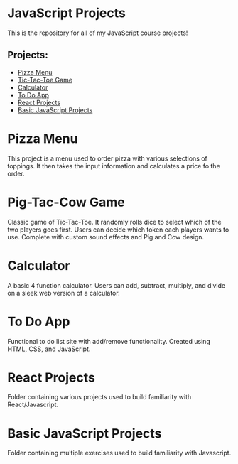 # JavaScript Projects
This is the repository for all of my JavaScript course projects!
## Projects:
- [Pizza Menu](#Pizza-Menu)
- [Tic-Tac-Toe Game](#Tic-Tac-Toe-Game)
- [Calculator](#Calculator)
- [To Do App](#To-Do-App)
- [React Projects](#React-Projects)
- [Basic JavaScript Projects](#Basic-JavaScript-Projects)
# Pizza Menu
This project is a menu used to order pizza with various selections of toppings. It then takes the input information and calculates a price fo the order.
# Pig-Tac-Cow Game
Classic game of Tic-Tac-Toe. It randomly rolls dice to select which of the two players goes first. Users can decide which token each players wants to use. Complete with custom sound effects and Pig and Cow design.
# Calculator
A basic 4 function calculator. Users can add, subtract, multiply, and divide on a sleek web version of a calculator.
# To Do App
Functional to do list site with add/remove functionality. Created using HTML, CSS, and JavaScript.
# React Projects
Folder containing various projects used to build familiarity with React/Javascript.
# Basic JavaScript Projects
Folder containing multiple exercises used to build familiarity with Javascript.
